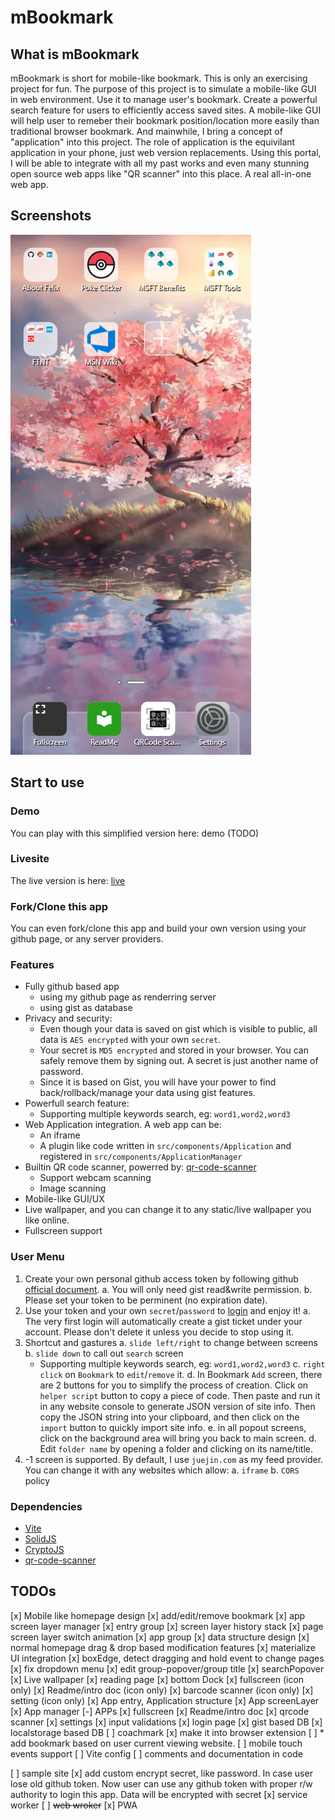 # mBookmark

## What is mBookmark

mBookmark is short for mobile-like bookmark. This is only an exercising project for fun. The purpose of this project is to simulate a mobile-like GUI in web environment. Use it to manage user's bookmark. Create a powerful search feature for users to efficiently access saved sites. A mobile-like GUI will help user to remeber their bookmark position/location more easily than traditional browser bookmark. And mainwhile, I bring a concept of "application" into this project. The role of application is the equivilant application in your phone, just web version replacements. Using this portal, I will be able to integrate with all my past works and even many stunning open source web apps like "QR scanner" into this place. A real all-in-one web app.

## Screenshots

![Main Screen](https://github.com/phoenixzqy/mBookmark/blob/main/images/main_screen.png "Main Screen")

## Start to use

### Demo

You can play with this simplified version here: demo (TODO)

### Livesite

The live version is here: [live](https://phoenixzqy.github.io/demo/mBookmark/index.html)

### Fork/Clone this app

You can even fork/clone this app and build your own version using your github page, or any server providers.

### Features

* Fully github based app
  * using my github page as renderring server
  * using gist as database
* Privacy and security:
  * Even though your data is saved on gist which is visible to public, all data is `AES encrypted` with your own `secret`.
  * Your secret is `MD5 encrypted` and stored in your browser. You can safely remove them by signing out. A secret is just another name of password.
  * Since it is based on Gist, you will have your power to find back/rollback/manage your data using gist features.
* Powerfull search feature:
  * Supporting multiple keywords search, eg: `word1,word2,word3`
* Web Application integration. A web app can be:
  * An iframe
  * A plugin like code written in `src/components/Application` and registered in `src/components/ApplicationManager`
* Builtin QR code scanner, powerred by: [qr-code-scanner](https://github.com/code-kotis/qr-code-scanner)
  * Support webcam scanning
  * Image scanning
* Mobile-like GUI/UX
* Live wallpaper, and you can change it to any static/live wallpaper you like online.
* Fullscreen support

### User Menu

1. Create your own personal github access token by following github [official document](https://docs.github.com/en/authentication/keeping-your-account-and-data-secure/creating-a-personal-access-token).
  a. You will only need gist read&write permission.
  b. Please set your token to be perminent (no expiration date).
2. Use your token and your own `secret`/`password` to [login](https://phoenixzqy.github.io/demo/mBookmark/index.html) and enjoy it!
  a. The very first login will automatically create a gist ticket under your account. Please don't delete it unless you decide to stop using it.
3. Shortcut and gastures
  a. `slide left/right` to change between screens
  b. `slide down` to call out `search` screen
    * Supporting multiple keywords search, eg: `word1,word2,word3`
  c. `right click` on `Bookmark` to `edit`/`remove` it.
  d. In Bookmark `Add` screen, there are 2 buttons for you to simplify the process of creation. Click on `helper script` button to copy a piece of code. Then paste and run it in any website console to generate JSON version of site info. Then copy the JSON string into your clipboard, and then click on the `import` button to quickly import site info.
  e. in all popout screens, click on the background area will bring you back to main screen.
  d. Edit `folder name` by opening a folder and clicking on its name/title.
4. -1 screen is supported. By default, I use `juejin.com` as my feed provider. You can change it with any websites which allow:
  a. `iframe`
  b. `CORS` policy

### Dependencies

* [Vite](https://vitejs.dev/)
* [SolidJS](https://www.solidjs.com/)
* [CryptoJS](https://github.com/brix/crypto-js)
* [qr-code-scanner](https://github.com/code-kotis/qr-code-scanner)

## TODOs

[x] Mobile like homepage design
[x] add/edit/remove bookmark
[x] app screen layer manager
[x] entry group
[x] screen layer history stack
[x] page screen layer switch animation
[x] app group
[x] data structure design
[x] normal homepage drag & drop based modification features
[x] materialize UI integration
[x] boxEdge, detect dragging and hold event to change pages
[x] fix dropdown menu
[x] edit group-popover/group title
[x] searchPopover
[x] Live wallpaper
[x] reading page
[x] bottom Dock
  [x] fullscreen (icon only)
  [x] Readme/intro doc (icon only)
  [x] barcode scanner (icon only)
  [x] setting (icon only)
[x] App entry, Application structure
[x] App screenLayer
[x] App manager
[-] APPs
  [x] fullscreen
  [x] Readme/intro doc
  [x] qrcode scanner
  [x] settings
[x] input validations
[x] login page
[x] gist based DB
[x] localstorage based DB
[ ] coachmark
[x] make it into browser extension
  [ ] * add bookmark based on user current viewing website.
[ ] mobile touch events support
[ ] Vite config
[ ] comments and documentation in code

[ ] sample site
[x] add custom encrypt secret, like password. In case user lose old github token. Now user can use any github token with proper r/w authority to login this app. Data will be encrypted with secret
[x] service worker
[ ] ~~web wroker~~
[x] PWA
